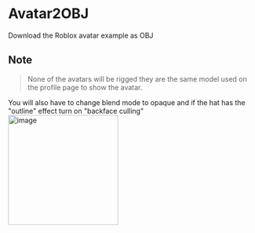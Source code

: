 # Avatar2OBJ
Download the Roblox avatar example as OBJ

## Note
> None of the avatars will be rigged they are the same model used on the profile page to show the avatar.

You will also have to change blend mode to opaque and if the hat has the "outline" effect turn on "backface culling"<br>
<img width="224" alt="image" src="https://user-images.githubusercontent.com/67937010/181133733-9bc858d0-ab8d-42c7-9b19-b964688cca65.png">
